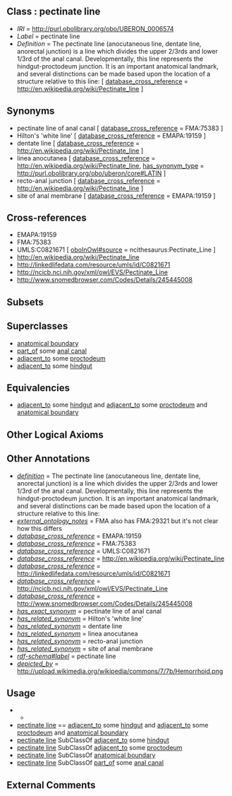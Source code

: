 
## Class : pectinate line

 * *IRI* = http://purl.obolibrary.org/obo/UBERON_0006574
 * *Label* = pectinate line
 * *Definition* = The pectinate line (anocutaneous line, dentate line, anorectal junction) is a line which divides the upper 2/3rds and lower 1/3rd of the anal canal. Developmentally, this line represents the hindgut-proctodeum junction. It is an important anatomical landmark, and several distinctions can be made based upon the location of a structure relative to this line: [ [database_cross_reference](../../ef/oboInOwl#hasDbXref.md) = http://en.wikipedia.org/wiki/Pectinate_line ]

## Synonyms

 * pectinate line of anal canal [ [database_cross_reference](../../ef/oboInOwl#hasDbXref.md) = FMA:75383 ]
 * Hilton's 'white line' [ [database_cross_reference](../../ef/oboInOwl#hasDbXref.md) = EMAPA:19159 ]
 * dentate line [ [database_cross_reference](../../ef/oboInOwl#hasDbXref.md) = http://en.wikipedia.org/wiki/Pectinate_line ]
 * linea anocutanea [ [database_cross_reference](../../ef/oboInOwl#hasDbXref.md) = http://en.wikipedia.org/wiki/Pectinate_line, [has_synonym_type](../../pe/oboInOwl#hasSynonymType.md) = http://purl.obolibrary.org/obo/uberon/core#LATIN ]
 * recto-anal junction [ [database_cross_reference](../../ef/oboInOwl#hasDbXref.md) = http://en.wikipedia.org/wiki/Pectinate_line ]
 * site of anal membrane [ [database_cross_reference](../../ef/oboInOwl#hasDbXref.md) = EMAPA:19159 ]

## Cross-references

 * EMAPA:19159
 * FMA:75383
 * UMLS:C0821671 [ [oboInOwl#source](../../ce/oboInOwl#source.md) = ncithesaurus:Pectinate_Line ]
 * http://en.wikipedia.org/wiki/Pectinate_line
 * http://linkedlifedata.com/resource/umls/id/C0821671
 * http://ncicb.nci.nih.gov/xml/owl/EVS/Pectinate_Line
 * http://www.snomedbrowser.com/Codes/Details/245445008

## Subsets


## Superclasses

 * [anatomical boundary](../../UBERON/15/UBERON_0000015.md)
 * [part_of](../../BFO/50/BFO_0000050.md) some [anal canal](../../UBERON/59/UBERON_0000159.md)
 * [adjacent_to](../../RO/20/RO_0002220.md) some [proctodeum](../../UBERON/31/UBERON_0000931.md)
 * [adjacent_to](../../RO/20/RO_0002220.md) some [hindgut](../../UBERON/46/UBERON_0001046.md)

## Equivalencies

 * [adjacent_to](../../RO/20/RO_0002220.md) some [hindgut](../../UBERON/46/UBERON_0001046.md) and [adjacent_to](../../RO/20/RO_0002220.md) some [proctodeum](../../UBERON/31/UBERON_0000931.md) and [anatomical boundary](../../UBERON/15/UBERON_0000015.md)

## Other Logical Axioms


## Other Annotations

 * *[definition](../../IAO/15/IAO_0000115.md)* = The pectinate line (anocutaneous line, dentate line, anorectal junction) is a line which divides the upper 2/3rds and lower 1/3rd of the anal canal. Developmentally, this line represents the hindgut-proctodeum junction. It is an important anatomical landmark, and several distinctions can be made based upon the location of a structure relative to this line:
 * *[external_ontology_notes](../../UBPROP/12/UBPROP_0000012.md)* = FMA also has FMA:29321 but it's not clear how this differs
 * *[database_cross_reference](../../ef/oboInOwl#hasDbXref.md)* = EMAPA:19159
 * *[database_cross_reference](../../ef/oboInOwl#hasDbXref.md)* = FMA:75383
 * *[database_cross_reference](../../ef/oboInOwl#hasDbXref.md)* = UMLS:C0821671
 * *[database_cross_reference](../../ef/oboInOwl#hasDbXref.md)* = http://en.wikipedia.org/wiki/Pectinate_line
 * *[database_cross_reference](../../ef/oboInOwl#hasDbXref.md)* = http://linkedlifedata.com/resource/umls/id/C0821671
 * *[database_cross_reference](../../ef/oboInOwl#hasDbXref.md)* = http://ncicb.nci.nih.gov/xml/owl/EVS/Pectinate_Line
 * *[database_cross_reference](../../ef/oboInOwl#hasDbXref.md)* = http://www.snomedbrowser.com/Codes/Details/245445008
 * *[has_exact_synonym](../../ym/oboInOwl#hasExactSynonym.md)* = pectinate line of anal canal
 * *[has_related_synonym](../../ym/oboInOwl#hasRelatedSynonym.md)* = Hilton's 'white line'
 * *[has_related_synonym](../../ym/oboInOwl#hasRelatedSynonym.md)* = dentate line
 * *[has_related_synonym](../../ym/oboInOwl#hasRelatedSynonym.md)* = linea anocutanea
 * *[has_related_synonym](../../ym/oboInOwl#hasRelatedSynonym.md)* = recto-anal junction
 * *[has_related_synonym](../../ym/oboInOwl#hasRelatedSynonym.md)* = site of anal membrane
 * *[rdf-schema#label](../../el/rdf-schema#label.md)* = pectinate line
 * *[depicted_by](../../depicted/by/depicted_by.md)* = http://upload.wikimedia.org/wikipedia/commons/7/7b/Hemorrhoid.png

## Usage

 * -
 * [pectinate line](../../UBERON/74/UBERON_0006574.md) == [adjacent_to](../../RO/20/RO_0002220.md) some [hindgut](../../UBERON/46/UBERON_0001046.md) and [adjacent_to](../../RO/20/RO_0002220.md) some [proctodeum](../../UBERON/31/UBERON_0000931.md) and [anatomical boundary](../../UBERON/15/UBERON_0000015.md)
 * [pectinate line](../../UBERON/74/UBERON_0006574.md) SubClassOf [adjacent_to](../../RO/20/RO_0002220.md) some [hindgut](../../UBERON/46/UBERON_0001046.md)
 * [pectinate line](../../UBERON/74/UBERON_0006574.md) SubClassOf [adjacent_to](../../RO/20/RO_0002220.md) some [proctodeum](../../UBERON/31/UBERON_0000931.md)
 * [pectinate line](../../UBERON/74/UBERON_0006574.md) SubClassOf [anatomical boundary](../../UBERON/15/UBERON_0000015.md)
 * [pectinate line](../../UBERON/74/UBERON_0006574.md) SubClassOf [part_of](../../BFO/50/BFO_0000050.md) some [anal canal](../../UBERON/59/UBERON_0000159.md)

## External Comments

